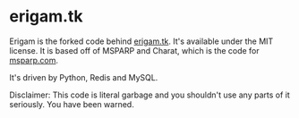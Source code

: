 erigam.tk
======

Erigam is the forked code behind [erigam.tk](http://erigam.tk). It's available under the MIT license. It is based off of MSPARP and Charat, which is the code for [msparp.com](http://msparp.com).

It's driven by Python, Redis and MySQL.

Disclaimer: This code is literal garbage and you shouldn't use any parts of it seriously. You have been warned.
